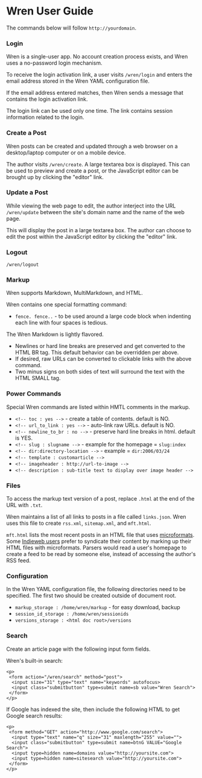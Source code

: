 # Wren User Guide


The commands below will follow `http://yourdomain`.



### Login

Wren is a single-user app. No account creation process exists, and Wren uses a no-password login mechanism. 

To receive the login activation link, a user visits `/wren/login` and enters the email address stored in the Wren YAML configuration file.

If the email address entered matches, then Wren sends a message that contains the login activation link.

The login link can be used only one time. The link contains session information related to the login.



### Create a Post

Wren posts can be created and updated through a web browser on a desktop/laptop computer or on a mobile device. 

The author visits `/wren/create`. A large textarea box is displayed. This can be used to preview and create a post, or the JavaScript editor can be brought up by clicking the "editor" link.



### Update a Post

While viewing the web page to edit, the author interject into the URL `/wren/update` between the site's domain name and the name of the web page.

This will display the post in a large textarea box. The author can choose to edit the post within the JavaScript editor by clicking the "editor" link.



### Logout

`/wren/logout`



### Markup

Wren supports Markdown, MultiMarkdown, and HTML.

Wren contains one special formatting command:

* `fence. fence..` - to be used around a large code block when indenting each line with four spaces is tedious.

The Wren Markdown is lightly flavored.

* Newlines or hard line breaks are preserved and get converted to the HTML BR tag. This default behavior can be overridden per above.
* If desired, raw URLs can be converted to clickable links with the above command.
* Two minus signs on both sides of text will surround the text with the HTML SMALL tag.



### Power Commands

Special Wren commands are listed within HMTL comments in the markup.

* `<!-- toc : yes -->` - create a table of contents. default is NO.
* `<!-- url_to_link : yes -->` - auto-link raw URLs. default is NO. 
* `<!-- newline_to_br : no -->` - preserve hard line breaks in html. default is YES. 
* `<!-- slug : slugname -->` - example for the homepage = `slug:index`
* `<!-- dir:directory-location -->` - example = `dir:2006/03/24`
* `<!-- template : customarticle -->`
* `<!-- imageheader : http://url-to-image -->`
* `<!-- description : sub-title text to display over image header -->`



### Files

To access the markup text version of a post, replace `.html` at the end of the URL with `.txt`.

Wren maintains a list of all links to posts in a file called `links.json`. Wren uses this file to create `rss.xml`, `sitemap.xml`, and `mft.html`. 

`mft.html` lists the most recent posts in an HTML file that uses [microformats](http://microformats.org/wiki/microformats2). Some [Indieweb users](https://indiewebcamp.com/) prefer to syndicate their content by marking up their HTML files with microformats. Parsers would read a user's homepage to create a feed to be read by someone else, instead of accessing the author's RSS feed.



### Configuration

In the Wren YAML configuration file, the following directories need to be specified. The first two should be created outside of document root.

*  `markup_storage : /home/wren/markup` - for easy download, backup
*  `session_id_storage : /home/wren/sessionids`
*  `versions_storage : <html doc root>/versions`



### Search

Create an article page with the following input form fields.

Wren's built-in search:

    <p>
     <form action="/wren/search" method="post">
      <input size="31" type="text" name="keywords" autofocus>
      <input class="submitbutton" type=submit name=sb value="Wren Search">
     </form>
    </p>


If Google has indexed the site, then include the following HTML to get Google search results:

    <p>
     <form method="GET" action="http://www.google.com/search">
      <input type="text" name="q" size="31" maxlength="255" value="">
      <input class="submitbutton" type=submit name=btnG VALUE="Google Search">
      <input type=hidden name=domains value="http://yoursite.com">
      <input type=hidden name=sitesearch value="http://yoursite.com">
     </form>
    </p>



